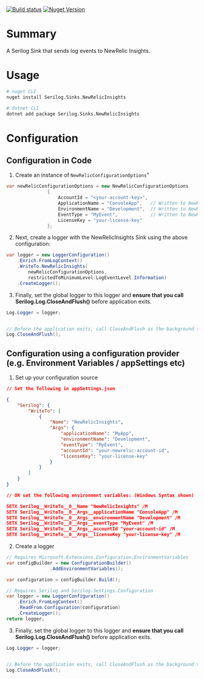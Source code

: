 [![Build status](https://ci.appveyor.com/api/projects/status/aanoqs7k9swtq7m3?svg=true)](https://ci.appveyor.com/project/mishrsud/serilog-sinks-newrelicinsights)
[![Nuget Version](https://buildstats.info/nuget/Serilog.Sinks.NewRelicInsights)](https://www.nuget.org/packages/Serilog.Sinks.NewRelicInsights/)

# Summary
A Serilog Sink that sends log events to NewRelic Insights.

# Usage
```bash
# nuget CLI
nuget install Serilog.Sinks.NewRelicInsights

# dotnet CLI
dotnet add package Serilog.Sinks.NewRelicInsights

```

# Configuration

## Configuration in Code
1. Create an instance of ```NewRelicConfigurationOptions```"
```csharp
var newRelicConfigurationOptions = new NewRelicConfigurationOptions
               {
                   AccountId = "<your-account-key>",
                   ApplicationName = "ConsoleApp",   // Written to NewRelic
                   EnvironmentName = "Development",  // Written to NewRelic
                   EventType = "MyEvent",            // Written to NewRelic
                   LicenseKey = "your-license-key"
               };
```
2. Next, create a logger with the NewRelicInsights Sink using the above configuration:

```csharp
var logger = new LoggerConfiguration()
    .Enrich.FromLogContext()
    .WriteTo.NewRelicInsights(
        newRelicConfigurationOptions, 
        restrictedToMinimumLevel:LogEventLevel.Information)
    .CreateLogger();
```

3. Finally, set the global logger to this logger and **ensure that you call Serilog.Log.CloseAndFlush()** before application exits.
```csharp
Log.Logger = logger;


// Before the application exits, call CloseAndFlush as the background tasks and log pipelines need to clear
Log.CloseAndFlush();
```

## Configuration using a configuration provider (e.g. Environment Variables / appSettings etc)

1. Set up your configuration source
```json
// Set the following in appSettings.json

{
    "Serilog": {
        "WriteTo": [
            { 
                "Name": "NewRelicInsights",
                "Args": {
                    "applicationName": "MyApp",
                    "environmentName": "Development",
                    "eventType": "MyEvent",
                    "accountId": "your-newrelic-account-id",
                    "licenseKey": "your-license-key"
                }
            }
        ]
    }
}

// OR set the following environment variables: (Windows Syntax shown)

SETX Serilog__WriteTo__0__Name "NewRelicInsights" /M
SETX Serilog__WriteTo__0__Args__applicationName "ConsoleApp" /M
SETX Serilog__WriteTo__0__Args__environmentName "Development" /M
SETX Serilog__WriteTo__0__Args__eventType "MyEvent" /M
SETX Serilog__WriteTo__0__Args__accountId "your-account-id" /M
SETX Serilog__WriteTo__0__Args__licenseKey "your-license-key" /M
```

2. Create a logger
```csharp
// Requires Microsoft.Extensions.Configuration.EnvironmentVariables
var configBuilder = new ConfigurationBuilder()
                .AddEnvironmentVariables();

var configuration = configBuilder.Build();

// Requires Serilog and Serilog.Settings.Configuration
var logger = new LoggerConfiguration()
    .Enrich.FromLogContext()
    .ReadFrom.Configuration(configuration)
    .CreateLogger();
return logger;
```

3. Finally, set the global logger to this logger and **ensure that you call Serilog.Log.CloseAndFlush()** before application exits.
```csharp
Log.Logger = logger;


// Before the application exits, call CloseAndFlush as the background tasks and log pipelines need to clear
Log.CloseAndFlush();
```
